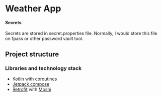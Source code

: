 # Weather App

#### Secrets
Secrets are stored in secret.properties file.
Normally, I would store this file on 1pass or other password vault tool.

## Project structure

### Libraries and technology stack

- [Kotlin](https://github.com/JetBrains/kotlin)
  with [coroutines](https://github.com/Kotlin/kotlinx.coroutines)
- [Jetpack compose](https://developer.android.com/jetpack/compose)
- [Retrofit](https://square.github.io/retrofit/)
  with [Moshi](https://github.com/square/retrofit/tree/master/retrofit-converters/moshi)
